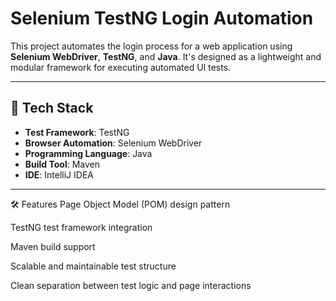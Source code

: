 # Selenium TestNG Login Automation

This project automates the login process for a web application using **Selenium WebDriver**, **TestNG**, and **Java**. It's designed as a lightweight and modular framework for executing automated UI tests.

---

## 🔧 Tech Stack

- **Test Framework**: TestNG
- **Browser Automation**: Selenium WebDriver
- **Programming Language**: Java
- **Build Tool**: Maven
- **IDE**: IntelliJ IDEA

---

🛠️ Features
Page Object Model (POM) design pattern

TestNG test framework integration

Maven build support

Scalable and maintainable test structure

Clean separation between test logic and page interactions
